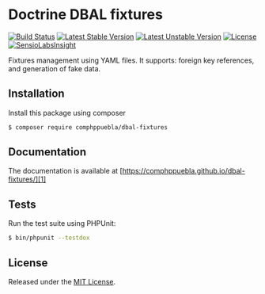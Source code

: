 # Doctrine DBAL fixtures

[![Build Status](https://travis-ci.org/ComPHPPuebla/dbal-fixtures.svg?branch=master)](https://travis-ci.org/ComPHPPuebla/dbal-fixtures)
[![Latest Stable Version](https://poser.pugx.org/comphppuebla/dbal-fixtures/v/stable.svg)](https://packagist.org/packages/comphppuebla/dbal-fixtures)
[![Latest Unstable Version](https://poser.pugx.org/comphppuebla/dbal-fixtures/v/unstable.svg)](https://packagist.org/packages/comphppuebla/dbal-fixtures)
[![License](https://poser.pugx.org/comphppuebla/dbal-fixtures/license.svg)](https://packagist.org/packages/comphppuebla/dbal-fixtures)
[![SensioLabsInsight](https://insight.sensiolabs.com/projects/d876000d-611d-473f-b58c-64582903f7a9/mini.png)](https://insight.sensiolabs.com/projects/d876000d-611d-473f-b58c-64582903f7a9)

Fixtures management using YAML files. It supports: foreign key references, and
generation of fake data.

## Installation

Install this package using composer

```bash
$ composer require comphppuebla/dbal-fixtures
```

## Documentation

The documentation is available at 
[https://comphppuebla.github.io/dbal-fixtures/][1]

## Tests

Run the test suite using PHPUnit:

```bash
$ bin/phpunit --testdox
```

## License

Released under the [MIT License](LICENSE).

[1]: https://comphppuebla.github.io/dbal-fixtures/
